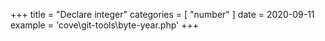 +++
title = "Declare integer"
categories = [ "number" ]
date = 2020-09-11
example = 'cove\git-tools\byte-year.php'
+++
